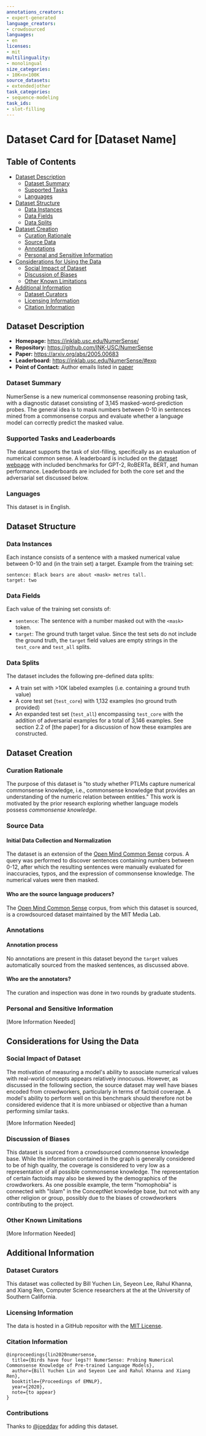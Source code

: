 ```yaml
---
annotations_creators:
- expert-generated
language_creators:
- crowdsourced
languages:
- en
licenses:
- mit
multilinguality:
- monolingual
size_categories:
- 10K<n<100K
source_datasets:
- extended|other
task_categories:
- sequence-modeling
task_ids:
- slot-filling
---
```


# Dataset Card for [Dataset Name]

## Table of Contents
- [Dataset Description](#dataset-description)
  - [Dataset Summary](#dataset-summary)
  - [Supported Tasks](#supported-tasks-and-leaderboards)
  - [Languages](#languages)
- [Dataset Structure](#dataset-structure)
  - [Data Instances](#data-instances)
  - [Data Fields](#data-instances)
  - [Data Splits](#data-instances)
- [Dataset Creation](#dataset-creation)
  - [Curation Rationale](#curation-rationale)
  - [Source Data](#source-data)
  - [Annotations](#annotations)
  - [Personal and Sensitive Information](#personal-and-sensitive-information)
- [Considerations for Using the Data](#considerations-for-using-the-data)
  - [Social Impact of Dataset](#social-impact-of-dataset)
  - [Discussion of Biases](#discussion-of-biases)
  - [Other Known Limitations](#other-known-limitations)
- [Additional Information](#additional-information)
  - [Dataset Curators](#dataset-curators)
  - [Licensing Information](#licensing-information)
  - [Citation Information](#citation-information)

## Dataset Description

- **Homepage:** https://inklab.usc.edu/NumerSense/
- **Repository:** https://github.com/INK-USC/NumerSense
- **Paper:** https://arxiv.org/abs/2005.00683
- **Leaderboard:** https://inklab.usc.edu/NumerSense/#exp
- **Point of Contact:** Author emails listed in [paper](https://arxiv.org/abs/2005.00683)

### Dataset Summary

NumerSense is a new numerical commonsense reasoning probing task, with a diagnostic dataset consisting of 3,145
masked-word-prediction probes. The general idea is to mask numbers between 0-10 in sentences mined from a commonsense
corpus and evaluate whether a language model can correctly predict the masked value.

### Supported Tasks and Leaderboards

The dataset supports the task of slot-filling, specifically as an evaluation of numerical common sense. A leaderboard
is included on the [dataset webpage](https://inklab.usc.edu/NumerSense/#exp) with included benchmarks for GPT-2,
RoBERTa, BERT, and human performance. Leaderboards are included for both the core set and the adversarial set
discussed below.

### Languages

This dataset is in English.

## Dataset Structure

### Data Instances

Each instance consists of a sentence with a masked numerical value between 0-10 and (in the train set) a target.
Example from the training set:

```
sentence: Black bears are about <mask> metres tall.
target: two
```

### Data Fields

Each value of the training set consists of:
- `sentence`: The sentence with a number masked out with the `<mask>` token.
- `target`: The ground truth target value. Since the test sets do not include the ground truth, the `target` field
values are empty strings in the `test_core` and `test_all` splits.

### Data Splits

The dataset includes the following pre-defined data splits:

- A train set with >10K labeled examples (i.e. containing a ground truth value)
- A core test set (`test_core`) with 1,132 examples (no ground truth provided)
- An expanded test set (`test_all`) encompassing `test_core` with the addition of adversarial examples for a total of
3,146 examples. See section 2.2 of [the paper] for a discussion of how these examples are constructed.

## Dataset Creation

### Curation Rationale

The purpose of this dataset is "to study whether PTLMs capture numerical commonsense knowledge, i.e., commonsense
knowledge that provides an understanding of the numeric relation between entities." This work is motivated by the
prior research exploring whether language models possess _commonsense knowledge_.

### Source Data

#### Initial Data Collection and Normalization

The dataset is an extension of the [Open Mind Common Sense](https://huggingface.co/datasets/open_mind_common_sense)
corpus. A query was performed to discover sentences containing numbers between 0-12, after which the resulting
sentences were manually evaluated for inaccuracies, typos, and the expression of commonsense knowledge. The numerical
values were then masked.

#### Who are the source language producers?

The [Open Mind Common Sense](https://huggingface.co/datasets/open_mind_common_sense) corpus, from which this dataset
is sourced, is a crowdsourced dataset maintained by the MIT Media Lab.

### Annotations

#### Annotation process

No annotations are present in this dataset beyond the `target` values automatically sourced from the masked
sentences, as discussed above.

#### Who are the annotators?

The curation and inspection was done in two rounds by graduate students.

### Personal and Sensitive Information

[More Information Needed]

## Considerations for Using the Data

### Social Impact of Dataset

The motivation of measuring a model's ability to associate numerical values with real-world concepts appears
relatively innocuous. However, as discussed in the following section, the source dataset may well have biases encoded
from crowdworkers, particularly in terms of factoid coverage. A model's ability to perform well on this benchmark
should therefore not be considered evidence that it is more unbiased or objective than a human performing similar
tasks.

[More Information Needed]

### Discussion of Biases

This dataset is sourced from a crowdsourced commonsense knowledge base. While the information contained in the graph
is generally considered to be of high quality, the coverage is considered to very low as a representation of all
possible commonsense knowledge. The representation of certain factoids may also be skewed by the demographics of the
crowdworkers. As one possible example, the term "homophobia" is connected with "Islam" in the ConceptNet knowledge
base, but not with any other religion or group, possibly due to the biases of crowdworkers contributing to the
project.

### Other Known Limitations

[More Information Needed]

## Additional Information

### Dataset Curators

This dataset was collected by Bill Yuchen Lin, Seyeon Lee, Rahul Khanna, and Xiang Ren, Computer Science researchers
at the at the University of Southern California.

### Licensing Information

The data is hosted in a GitHub repositor with the
[MIT License](https://github.com/INK-USC/NumerSense/blob/main/LICENSE).

### Citation Information

```
@inproceedings{lin2020numersense,
  title={Birds have four legs?! NumerSense: Probing Numerical Commonsense Knowledge of Pre-trained Language Models},
  author={Bill Yuchen Lin and Seyeon Lee and Rahul Khanna and Xiang Ren}, 
  booktitle={Proceedings of EMNLP},
  year={2020},
  note={to appear}
}
```

### Contributions

Thanks to [@joeddav](https://github.com/joeddav) for adding this dataset.